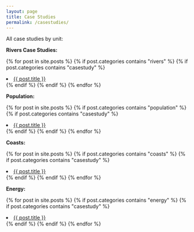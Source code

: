 ```yaml
---
layout: page
title: Case Studies
permalink: /casestudies/
---
```

All case studies by unit: 

**Rivers Case Studies:**

{% for post in site.posts %}
 {% if post.categories contains "rivers" %}
  {% if post.categories contains "casestudy" %}
<li><a class="post-link" href="{{ post.url | prepend: site.baseurl }}">{{ post.title }}</a></li>
{% endif %}
{% endif %}
{% endfor %}

<br>

**Population:**

{% for post in site.posts %}
 {% if post.categories contains "population" %}
  {% if post.categories contains "casestudy" %}
<li><a class="post-link" href="{{ post.url | prepend: site.baseurl }}">{{ post.title }}</a></li>
{% endif %}
{% endif %}
{% endfor %}

<br>

**Coasts:**

{% for post in site.posts %}
 {% if post.categories contains "coasts" %}
  {% if post.categories contains "casestudy" %}
<li><a class="post-link" href="{{ post.url | prepend: site.baseurl }}">{{ post.title }}</a></li>
{% endif %}
{% endif %}
{% endfor %}

<br>

**Energy:**

{% for post in site.posts %}
 {% if post.categories contains "energy" %}
  {% if post.categories contains "casestudy" %}
<li><a class="post-link" href="{{ post.url | prepend: site.baseurl }}">{{ post.title }}</a></li>
{% endif %}
{% endif %}
{% endfor %}